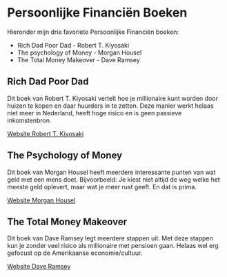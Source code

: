 # Persoonlijke Financiën Boeken

Hieronder mijn drie favoriete Persoonlijke Financiën boeken:

- Rich Dad Poor Dad - Robert T. Kiyosaki
- The psychology of Money - Morgan Housel
- The Total Money Makeover - Dave Ramsey

## Rich Dad Poor Dad

Dit boek van Robert T. Kiyosaki vertelt hoe je millionaire kunt worden door huizen te kopen en daar huurders in te zetten. 
Deze manier werkt helaas niet meer in Nederland, heeft hoge risico en is geen passieve inkomstenbron.

[Website Robert T. Kiyosaki](https://www.richdad.com/)

## The Psychology of Money

Dit boek van Morgan Housel heeft meerdere interessante punten van wat geld met een mens doet. 
Bijvoorbeeld: Je kiest niet altijd de weg welke het meeste geld oplevert, maar wat je meer rust geeft. En dat is prima.

[Website Morgan Housel](https://www.morganhousel.com/)

## The Total Money Makeover

Dit boek van Dave Ramsey legt meerdere stappen uit. Met deze stappen kun je
zonder veel risico als millionaire met pensioen gaan.
Helaas wel erg gefocust op de Amerikaanse economie/cultuur.

[Website Dave Ramsey](https://www.ramseysolutions.com/)